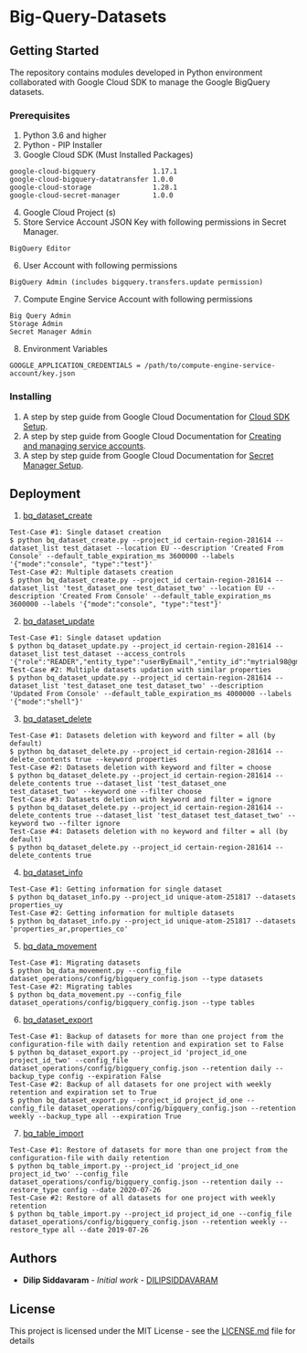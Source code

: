 # Big-Query-Datasets


## Getting Started
The repository contains modules developed in Python environment collaborated with Google Cloud SDK to manage the Google BigQuery datasets.

### Prerequisites
1. Python 3.6 and higher
2. Python - PIP Installer
3. Google Cloud SDK
(Must Installed Packages)
```
google-cloud-bigquery              1.17.1
google-cloud-bigquery-datatransfer 1.0.0
google-cloud-storage               1.28.1
google-cloud-secret-manager        1.0.0
```
4. Google Cloud Project (s)
5. Store Service Account JSON Key with following permissions in Secret Manager.
```
BigQuery Editor
```
6. User Account with following permissions
```
BigQuery Admin (includes bigquery.transfers.update permission)
```
7. Compute Engine Service Account with following permissions
```
Big Query Admin
Storage Admin
Secret Manager Admin
```
8. Environment Variables
```
GOOGLE_APPLICATION_CREDENTIALS = /path/to/compute-engine-service-account/key.json
```

### Installing
1. A step by step guide from Google Cloud Documentation for [Cloud SDK Setup](https://cloud.google.com/sdk/docs/how-to). 
2. A step by step guide from Google Cloud Documentation for [Creating and managing service accounts](https://cloud.google.com/iam/docs/creating-managing-service-accounts).
3. A step by step guide from Google Cloud Documentation for [Secret Manager Setup](https://cloud.google.com/secret-manager/docs/creating-and-accessing-secrets#secretmanager-create-secret-web).

## Deployment
1. [bq_dataset_create](dataset_operations/src/python/bq_dataset_create.py)
```
Test-Case #1: Single dataset creation
$ python bq_dataset_create.py --project_id certain-region-281614 --dataset_list test_dataset --location EU --description 'Created From Console' --default_table_expiration_ms 3600000 --labels '{"mode":"console", "type":"test"}'
Test-Case #2: Multiple datasets creation
$ python bq_dataset_create.py --project_id certain-region-281614 --dataset_list 'test_dataset_one test_dataset_two' --location EU --description 'Created From Console' --default_table_expiration_ms 3600000 --labels '{"mode":"console", "type":"test"}'
```
2. [bq_dataset_update](dataset_operations/src/python/bq_dataset_update.py)
```
Test-Case #1: Single dataset updation
$ python bq_dataset_update.py --project_id certain-region-281614 --dataset_list test_dataset --access_controls '{"role":"READER","entity_type":"userByEmail","entity_id":"mytrial98@gmail.com"}'
Test-Case #2: Multiple datasets updation with similar properties
$ python bq_dataset_update.py --project_id certain-region-281614 --dataset_list 'test_dataset_one test_dataset_two' --description 'Updated From Console' --default_table_expiration_ms 4000000 --labels '{"mode":"shell"}'
```
3. [bq_dataset_delete](dataset_operations/src/python/bq_dataset_delete.py)
```
Test-Case #1: Datasets deletion with keyword and filter = all (by default)
$ python bq_dataset_delete.py --project_id certain-region-281614 --delete_contents true --keyword properties
Test-Case #2: Datasets deletion with keyword and filter = choose 
$ python bq_dataset_delete.py --project_id certain-region-281614 --delete_contents true --dataset_list 'test_dataset_one test_dataset_two' --keyword one --filter choose
Test-Case #3: Datasets deletion with keyword and filter = ignore 
$ python bq_dataset_delete.py --project_id certain-region-281614 --delete_contents true --dataset_list 'test_dataset test_dataset_two' --keyword two --filter ignore
Test-Case #4: Datasets deletion with no keyword and filter = all (by default) 
$ python bq_dataset_delete.py --project_id certain-region-281614 --delete_contents true
```
4. [bq_dataset_info](dataset_operations/src/python/bq_dataset_info.py)
```
Test-Case #1: Getting information for single dataset
$ python bq_dataset_info.py --project_id unique-atom-251817 --datasets properties_uy
Test-Case #2: Getting information for multiple datasets
$ python bq_dataset_info.py --project_id unique-atom-251817 --datasets 'properties_ar,properties_co'
```
5. [bq_data_movement](dataset_operations/src/python/bq_data_movement.py)
```
Test-Case #1: Migrating datasets
$ python bq_data_movement.py --config_file dataset_operations/config/bigquery_config.json --type datasets
Test-Case #2: Migrating tables
$ python bq_data_movement.py --config_file dataset_operations/config/bigquery_config.json --type tables
```
6. [bq_dataset_export](dataset_operations/src/python/bq_dataset_export.py)
```
Test-Case #1: Backup of datasets for more than one project from the configuration-file with daily retention and expiration set to False
$ python bq_dataset_export.py --project_id 'project_id_one project_id_two' --config_file dataset_operations/config/bigquery_config.json --retention daily --backup_type config --expiration False
Test-Case #2: Backup of all datasets for one project with weekly retention and expiration set to True
$ python bq_dataset_export.py --project_id project_id_one --config_file dataset_operations/config/bigquery_config.json --retention weekly --backup_type all --expiration True
```
7. [bq_table_import](dataset_operations/src/python/bq_table_import.py)
```
Test-Case #1: Restore of datasets for more than one project from the configuration-file with daily retention
$ python bq_table_import.py --project_id 'project_id_one project_id_two' --config_file dataset_operations/config/bigquery_config.json --retention daily --restore_type config --date 2020-07-26
Test-Case #2: Restore of all datasets for one project with weekly retention
$ python bq_table_import.py --project_id project_id_one --config_file dataset_operations/config/bigquery_config.json --retention weekly --restore_type all --date 2019-07-26
```

## Authors

* **Dilip Siddavaram** - *Initial work* - [DILIPSIDDAVARAM](https://github.com/DILIPSIDDAVARAM)

## License

This project is licensed under the MIT License - see the [LICENSE.md](LICENSE) file for details

